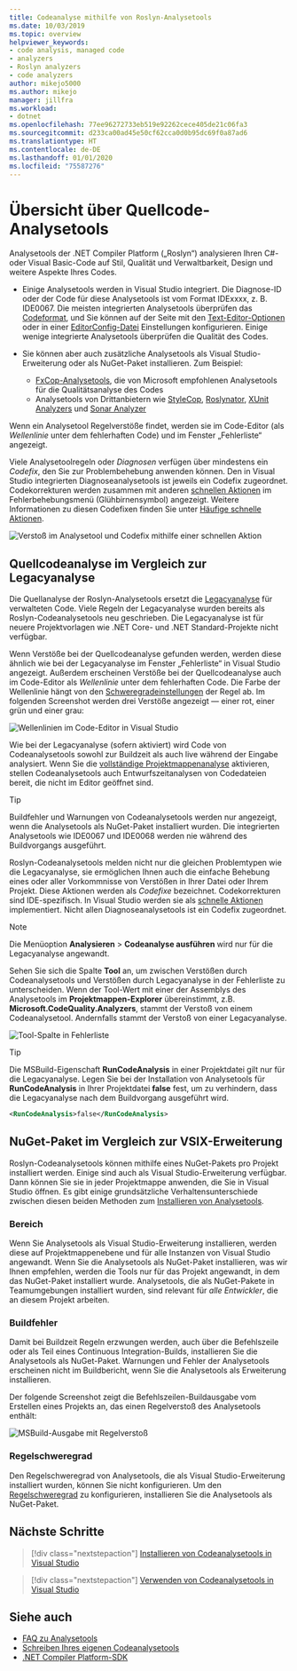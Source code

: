 ```yaml
---
title: Codeanalyse mithilfe von Roslyn-Analysetools
ms.date: 10/03/2019
ms.topic: overview
helpviewer_keywords:
- code analysis, managed code
- analyzers
- Roslyn analyzers
- code analyzers
author: mikejo5000
ms.author: mikejo
manager: jillfra
ms.workload:
- dotnet
ms.openlocfilehash: 77ee96272733eb519e92262cece405de21c06fa3
ms.sourcegitcommit: d233ca00ad45e50cf62cca0d0b95dc69f0a87ad6
ms.translationtype: HT
ms.contentlocale: de-DE
ms.lasthandoff: 01/01/2020
ms.locfileid: "75587276"
---
```

# <a name="overview-of-source-code-analyzers"></a>Übersicht über Quellcode-Analysetools

Analysetools der .NET Compiler Platform („Roslyn“) analysieren Ihren C#- oder Visual Basic-Code auf Stil, Qualität und Verwaltbarkeit, Design und weitere Aspekte Ihres Codes.

- Einige Analysetools werden in Visual Studio integriert. Die Diagnose-ID oder der Code für diese Analysetools ist vom Format IDExxxx, z. B. IDE0067. Die meisten integrierten Analysetools überprüfen das [Codeformat](../ide/code-styles-and-code-cleanup.md), und Sie können auf der Seite mit den [Text-Editor-Optionen](../ide/code-styles-and-code-cleanup.md) oder in einer [EditorConfig-Datei](../ide/editorconfig-code-style-settings-reference.md) Einstellungen konfigurieren. Einige wenige integrierte Analysetools überprüfen die Qualität des Codes.

- Sie können aber auch zusätzliche Analysetools als Visual Studio-Erweiterung oder als NuGet-Paket installieren. Zum Beispiel:

  - [FxCop-Analysetools](../code-quality/install-fxcop-analyzers.md), die von Microsoft empfohlenen Analysetools für die Qualitätsanalyse des Codes
  - Analysetools von Drittanbietern wie [StyleCop](https://www.nuget.org/packages/StyleCop.Analyzers/), [Roslynator](https://www.nuget.org/packages/Roslynator/), [XUnit Analyzers](https://www.nuget.org/packages/xunit.analyzers/) und [Sonar Analyzer](https://www.nuget.org/packages/SonarAnalyzer.CSharp/)

Wenn ein Analysetool Regelverstöße findet, werden sie im Code-Editor (als *Wellenlinie* unter dem fehlerhaften Code) und im Fenster „Fehlerliste“ angezeigt.

Viele Analysetoolregeln oder *Diagnosen* verfügen über mindestens ein *Codefix*, den Sie zur Problembehebung anwenden können. Den in Visual Studio integrierten Diagnoseanalysetools ist jeweils ein Codefix zugeordnet. Codekorrekturen werden zusammen mit anderen [schnellen Aktionen](../ide/quick-actions.md) im Fehlerbehebungsmenü (Glühbirnensymbol) angezeigt. Weitere Informationen zu diesen Codefixen finden Sie unter [Häufige schnelle Aktionen](../ide/common-quick-actions.md).

![Verstoß im Analysetool und Codefix mithilfe einer schnellen Aktion](../code-quality/media/built-in-analyzer-code-fix.png)

## <a name="source-code-analysis-versus-legacy-analysis"></a>Quellcodeanalyse im Vergleich zur Legacyanalyse

Die Quellanalyse der Roslyn-Analysetools ersetzt die [Legacyanalyse](../code-quality/code-analysis-for-managed-code-overview.md) für verwalteten Code. Viele Regeln der Legacyanalyse wurden bereits als Roslyn-Codeanalysetools neu geschrieben. Die Legacyanalyse ist für neuere Projektvorlagen wie .NET Core- und .NET Standard-Projekte nicht verfügbar.

Wenn Verstöße bei der Quellcodeanalyse gefunden werden, werden diese ähnlich wie bei der Legacyanalyse im Fenster „Fehlerliste“ in Visual Studio angezeigt. Außerdem erscheinen Verstöße bei der Quellcodeanalyse auch im Code-Editor als *Wellenlinie* unter dem fehlerhaften Code. Die Farbe der Wellenlinie hängt von den [Schweregradeinstellungen](../code-quality/use-roslyn-analyzers.md#rule-severity) der Regel ab. Im folgenden Screenshot werden drei Verstöße angezeigt &mdash; einer rot, einer grün und einer grau:

![Wellenlinien im Code-Editor in Visual Studio](media/diagnostics-severity-colors.png)

Wie bei der Legacyanalyse (sofern aktiviert) wird Code von Codeanalysetools sowohl zur Buildzeit als auch live während der Eingabe analysiert. Wenn Sie die [vollständige Projektmappenanalyse](../code-quality/how-to-enable-and-disable-full-solution-analysis-for-managed-code.md#toggle-full-solution-analysis) aktivieren, stellen Codeanalysetools auch Entwurfszeitanalysen von Codedateien bereit, die nicht im Editor geöffnet sind.

> [!TIP]
> Buildfehler und Warnungen von Codeanalysetools werden nur angezeigt, wenn die Analysetools als NuGet-Paket installiert wurden. Die integrierten Analysetools wie IDE0067 und IDE0068 werden nie während des Buildvorgangs ausgeführt.

Roslyn-Codeanalysetools melden nicht nur die gleichen Problemtypen wie die Legacyanalyse, sie ermöglichen Ihnen auch die einfache Behebung eines oder aller Vorkommnisse von Verstößen in Ihrer Datei oder Ihrem Projekt. Diese Aktionen werden als *Codefixe* bezeichnet. Codekorrekturen sind IDE-spezifisch. In Visual Studio werden sie als [schnelle Aktionen](../ide/quick-actions.md) implementiert. Nicht allen Diagnoseanalysetools ist ein Codefix zugeordnet.

> [!NOTE]
> Die Menüoption **Analysieren** > **Codeanalyse ausführen** wird nur für die Legacyanalyse angewandt.

Sehen Sie sich die Spalte **Tool** an, um zwischen Verstößen durch Codeanalysetools und Verstößen durch Legacyanalyse in der Fehlerliste zu unterscheiden. Wenn der Tool-Wert mit einer der Assemblys des Analysetools im **Projektmappen-Explorer** übereinstimmt, z.B. **Microsoft.CodeQuality.Analyzers**, stammt der Verstoß von einem Codeanalysetool. Andernfalls stammt der Verstoß von einer Legacyanalyse.

![Tool-Spalte in Fehlerliste](media/code-analysis-tool-in-error-list.png)

> [!TIP]
> Die MSBuild-Eigenschaft **RunCodeAnalysis** in einer Projektdatei gilt nur für die Legacyanalyse. Legen Sie bei der Installation von Analysetools für **RunCodeAnalysis** in Ihrer Projektdatei **false** fest, um zu verhindern, dass die Legacyanalyse nach dem Buildvorgang ausgeführt wird.
>
> ```xml
> <RunCodeAnalysis>false</RunCodeAnalysis>
> ```

## <a name="nuget-package-versus-vsix-extension"></a>NuGet-Paket im Vergleich zur VSIX-Erweiterung

Roslyn-Codeanalysetools können mithilfe eines NuGet-Pakets pro Projekt installiert werden. Einige sind auch als Visual Studio-Erweiterung verfügbar. Dann können Sie sie in jeder Projektmappe anwenden, die Sie in Visual Studio öffnen. Es gibt einige grundsätzliche Verhaltensunterschiede zwischen diesen beiden Methoden zum [Installieren von Analysetools](../code-quality/install-roslyn-analyzers.md).

### <a name="scope"></a>Bereich

Wenn Sie Analysetools als Visual Studio-Erweiterung installieren, werden diese auf Projektmappenebene und für alle Instanzen von Visual Studio angewandt. Wenn Sie die Analysetools als NuGet-Paket installieren, was wir Ihnen empfehlen, werden die Tools nur für das Projekt angewandt, in dem das NuGet-Paket installiert wurde. Analysetools, die als NuGet-Pakete in Teamumgebungen installiert wurden, sind relevant für *alle Entwickler*, die an diesem Projekt arbeiten.

### <a name="build-errors"></a>Buildfehler

Damit bei Buildzeit Regeln erzwungen werden, auch über die Befehlszeile oder als Teil eines Continuous Integration-Builds, installieren Sie die Analysetools als NuGet-Paket. Warnungen und Fehler der Analysetools erscheinen nicht im Buildbericht, wenn Sie die Analysetools als Erweiterung installieren.

Der folgende Screenshot zeigt die Befehlszeilen-Buildausgabe vom Erstellen eines Projekts an, das einen Regelverstoß des Analysetools enthält:

![MSBuild-Ausgabe mit Regelverstoß](media/command-line-build-analyzers.png)

### <a name="rule-severity"></a>Regelschweregrad

Den Regelschweregrad von Analysetools, die als Visual Studio-Erweiterung installiert wurden, können Sie nicht konfigurieren. Um den [Regelschweregrad](../code-quality/use-roslyn-analyzers.md#rule-severity) zu konfigurieren, installieren Sie die Analysetools als NuGet-Paket.

## <a name="next-steps"></a>Nächste Schritte

> [!div class="nextstepaction"]
> [Installieren von Codeanalysetools in Visual Studio](../code-quality/install-roslyn-analyzers.md)

> [!div class="nextstepaction"]
> [Verwenden von Codeanalysetools in Visual Studio](../code-quality/use-roslyn-analyzers.md)

## <a name="see-also"></a>Siehe auch

- [FAQ zu Analysetools](analyzers-faq.md)
- [Schreiben Ihres eigenen Codeanalysetools](../extensibility/getting-started-with-roslyn-analyzers.md)
- [.NET Compiler Platform-SDK](/dotnet/csharp/roslyn-sdk/)
